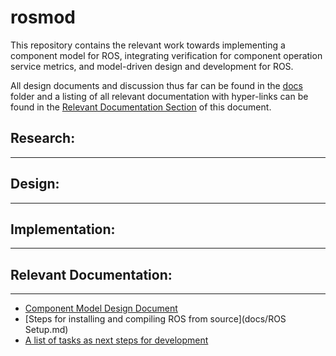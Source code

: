 rosmod
=================

This repository contains the relevant work towards implementing a component model for ROS, integrating verification for component operation service metrics, and model-driven design and development for ROS.

All design documents and discussion thus far can be found in the [docs](docs) folder and a listing of all relevant documentation with hyper-links can be found in the [Relevant Documentation Section](#relevant-documentation) of this document.

## Research:
------------


## Design:
----------


## Implementation:
------------------


## Relevant Documentation:
-----------------------
* [Component Model Design Document](docs/ComponentModelOverview.md)
* [Steps for installing and compiling ROS from source](docs/ROS Setup.md)
* [A list of tasks as next steps for development](docs/Tasks.md)

